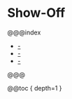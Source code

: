 Show-Off
========

@@@index

* [-](overview.md)
* [-](md5.md)
* [-](fibonacci.md)

@@@

@@toc { depth=1 }
